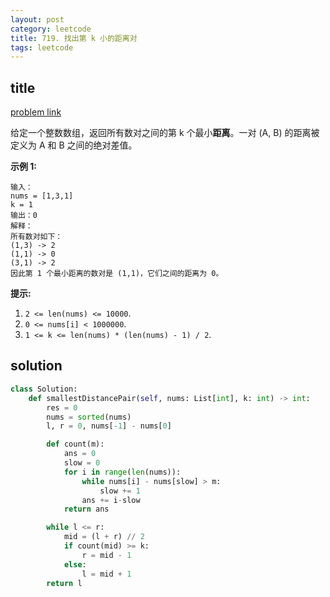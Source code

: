 ```yaml
---
layout: post
category: leetcode
title: 719. 找出第 k 小的距离对
tags: leetcode
---
```

## title
[problem link](https://leetcode-cn.com/problems/find-k-th-smallest-pair-distance/)

给定一个整数数组，返回所有数对之间的第 k 个最小**距离**。一对 (A, B) 的距离被定义为 A 和 B 之间的绝对差值。

**示例 1:**

```
输入：
nums = [1,3,1]
k = 1
输出：0 
解释：
所有数对如下：
(1,3) -> 2
(1,1) -> 0
(3,1) -> 2
因此第 1 个最小距离的数对是 (1,1)，它们之间的距离为 0。
```

**提示:**

1. `2 <= len(nums) <= 10000`.
2. `0 <= nums[i] < 1000000`.
3. `1 <= k <= len(nums) * (len(nums) - 1) / 2`.

## solution
```python
class Solution:
    def smallestDistancePair(self, nums: List[int], k: int) -> int:
        res = 0
        nums = sorted(nums)
        l, r = 0, nums[-1] - nums[0]

        def count(m):
            ans = 0
            slow = 0
            for i in range(len(nums)):
                while nums[i] - nums[slow] > m:
                    slow += 1
                ans += i-slow
            return ans

        while l <= r:
            mid = (l + r) // 2
            if count(mid) >= k:
                r = mid - 1
            else:
                l = mid + 1
        return l
```

